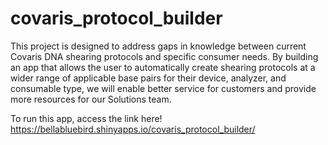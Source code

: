 # covaris_protocol_builder

This project is designed to address gaps in knowledge between current Covaris DNA shearing protocols and specific consumer needs. By building an app that allows the user to automatically create shearing protocols at a wider range of applicable base pairs for their device, analyzer, and consumable type, we will enable better service for customers and provide more resources for our Solutions team.

To run this app, access the link here! https://bellabluebird.shinyapps.io/covaris_protocol_builder/
